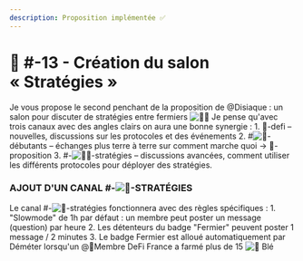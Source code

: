 ```yaml
---
description: Proposition implémentée ✅
---
```


# 📜 #-13 - Création du salon « Stratégies »

Je vous propose le second penchant de la proposition de @Disiaque : un salon pour discuter de stratégies entre fermiers ![👩‍🌾](https://discord.com/assets/c4c1fa7998175ce6787fe4330588fa04.svg) Je pense qu'avec trois canaux avec des angles clairs on aura une bonne synergie : 1. 🌌-defi – nouvelles, discussions sur les protocoles et des événements 2. #![🐥](https://discord.com/assets/3fbf09f29fe27dc2b8a7d06c83465ce8.svg)-débutants – échanges plus terre à terre sur comment marche quoi -> 📜-proposition 3. #-![👩‍🌾](https://discord.com/assets/c4c1fa7998175ce6787fe4330588fa04.svg)-stratégies – discussions avancées, comment utiliser les différents protocoles pour déployer des stratégies.

### **AJOUT D'UN CANAL #-**![🚜](https://discord.com/assets/c3c997035449530ae2bf3c4fccaf5cef.svg)**-STRATÉGIES**

Le canal #-![🚜](https://discord.com/assets/c3c997035449530ae2bf3c4fccaf5cef.svg)-stratégies fonctionnera avec des règles spécifiques : 1. "Slowmode"  de 1h par défaut : un membre peut poster un message (question) par heure 2. Les détenteurs du badge "Fermier" peuvent poster 1 message / 2 minutes 3. Le badge Fermier est alloué automatiquement par Déméter lorsqu'un @🐤Membre DeFi France a farmé plus de 15 ![🌾](https://discord.com/assets/e12380ed13d4f1c0633d0166042bbea1.svg) Blé
